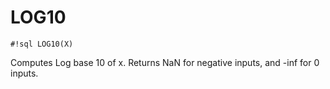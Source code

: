 # LOG10

`#!sql LOG10(X)`

Computes Log base 10 of x. Returns NaN for negative inputs,
and -inf for 0 inputs.
